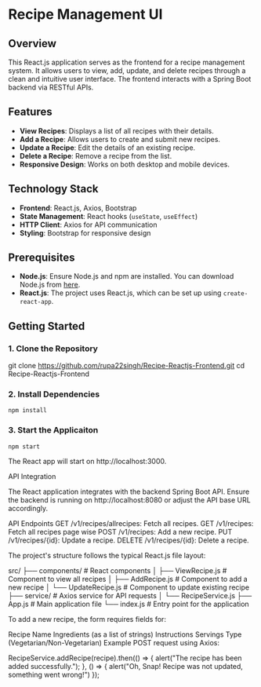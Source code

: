 # Recipe Management UI

## Overview

This React.js application serves as the frontend for a recipe management system. It allows users to view, add, update, and delete recipes through a clean and intuitive user interface. The frontend interacts with a Spring Boot backend via RESTful APIs.

## Features

- **View Recipes**: Displays a list of all recipes with their details.
- **Add a Recipe**: Allows users to create and submit new recipes.
- **Update a Recipe**: Edit the details of an existing recipe.
- **Delete a Recipe**: Remove a recipe from the list.
- **Responsive Design**: Works on both desktop and mobile devices.

## Technology Stack

- **Frontend**: React.js, Axios, Bootstrap
- **State Management**: React hooks (`useState`, `useEffect`)
- **HTTP Client**: Axios for API communication
- **Styling**: Bootstrap for responsive design

## Prerequisites

- **Node.js**: Ensure Node.js and npm are installed. You can download Node.js from [here](https://nodejs.org/).
- **React.js**: The project uses React.js, which can be set up using `create-react-app`.

## Getting Started

### 1. Clone the Repository
git clone https://github.com/rupa22singh/Recipe-Reactjs-Frontend.git
cd Recipe-Reactjs-Frontend

### 2. Install Dependencies
    npm install
### 3. Start the Applicaiton
    npm start


The React app will start on http://localhost:3000.

API Integration

The React application integrates with the backend Spring Boot API. Ensure the backend is running on http://localhost:8080 or adjust the API base URL accordingly.

API Endpoints
GET /v1/recipes/allrecipes: Fetch all recipes.
GET /v1/recipes: Fetch all recipes page wise
POST /v1/recipes: Add a new recipe.
PUT /v1/recipes/{id}: Update a recipe.
DELETE /v1/recipes/{id}: Delete a recipe.

The project's structure follows the typical React.js file layout:

src/
├── components/      # React components
│   ├── ViewRecipe.js    # Component to view all recipes
│   ├── AddRecipe.js     # Component to add a new recipe
│   └── UpdateRecipe.js  # Component to update existing recipe
├── service/         # Axios service for API requests
│   └── RecipeService.js
├── App.js           # Main application file
└── index.js         # Entry point for the application


To add a new recipe, the form requires fields for:

Recipe Name
Ingredients (as a list of strings)
Instructions
Servings
Type (Vegetarian/Non-Vegetarian)
Example POST request using Axios:

RecipeService.addRecipe(recipe).then(() => {
    alert("The recipe has been added successfully.");
}, () => {
    alert("Oh, Snap! Recipe was not updated, something went wrong!")
});

